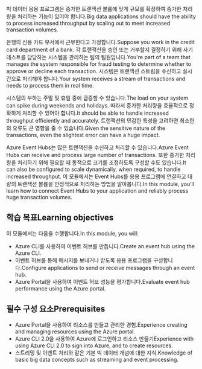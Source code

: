 <span data-ttu-id="0554e-101">빅 데이터 응용 프로그램은 증가한 트랜잭션 볼륨에 맞게 규모를 확장하여 증가한 처리량을 처리하는 기능이 있어야 합니다.</span><span class="sxs-lookup"><span data-stu-id="0554e-101">Big data applications should have the ability to process increased throughput by scaling out to meet increased transaction volumes.</span></span>

<span data-ttu-id="0554e-102">은행의 신용 카드 부서에서 근무한다고 가정합니다.</span><span class="sxs-lookup"><span data-stu-id="0554e-102">Suppose you work in the credit card department of a bank.</span></span> <span data-ttu-id="0554e-103">각 트랜잭션을 승인 또는 거부할지 결정하기 위해 사기 테스트를 담당하는 시스템을 관리하는 팀의 팀원입니다.</span><span class="sxs-lookup"><span data-stu-id="0554e-103">You're part of a team that manages the system responsible for fraud testing to determine whether to approve or decline each transaction.</span></span> <span data-ttu-id="0554e-104">시스템은 트랜잭션 스트림을 수신하고 실시간으로 처리해야 합니다.</span><span class="sxs-lookup"><span data-stu-id="0554e-104">Your system receives a stream of transactions and needs to process them in real time.</span></span>

<span data-ttu-id="0554e-105">시스템의 부하는 주말 및 휴일 중에 급증할 수 있습니다.</span><span class="sxs-lookup"><span data-stu-id="0554e-105">The load on your system can spike during weekends and holidays.</span></span> <span data-ttu-id="0554e-106">따라서 증가한 처리량을 효율적으로 정확하게 처리할 수 있어야 합니다.</span><span class="sxs-lookup"><span data-stu-id="0554e-106">It should be able to handle increased throughput efficiently and accurately.</span></span> <span data-ttu-id="0554e-107">트랜잭션의 민감한 특성을 고려하면 최소한의 오류도 큰 영향을 줄 수 있습니다.</span><span class="sxs-lookup"><span data-stu-id="0554e-107">Given the sensitive nature of the transactions, even the slightest error can have a huge impact.</span></span>

<span data-ttu-id="0554e-108">Azure Event Hubs는 많은 트랜잭션을 수신하고 처리할 수 있습니다.</span><span class="sxs-lookup"><span data-stu-id="0554e-108">Azure Event Hubs can receive and process large number of transactions.</span></span> <span data-ttu-id="0554e-109">또한 증가한 처리량을 처리하기 위해 필요할 때 동적으로 크기를 조정하도록 구성할 수도 있습니다.</span><span class="sxs-lookup"><span data-stu-id="0554e-109">It can also be configured to scale dynamically, when required, to handle increased throughput.</span></span>
<span data-ttu-id="0554e-110">이 모듈에서는 Event Hubs를 응용 프로그램에 연결하고 대량의 트랜잭션 볼륨을 안정적으로 처리하는 방법을 알아봅니다.</span><span class="sxs-lookup"><span data-stu-id="0554e-110">In this module, you’ll learn how to connect Event Hubs to your application and reliably process huge transaction volumes.</span></span>

## <a name="learning-objectives"></a><span data-ttu-id="0554e-111">학습 목표</span><span class="sxs-lookup"><span data-stu-id="0554e-111">Learning objectives</span></span>

<span data-ttu-id="0554e-112">이 모듈에서는 다음을 수행합니다.</span><span class="sxs-lookup"><span data-stu-id="0554e-112">In this module, you will:</span></span>

- <span data-ttu-id="0554e-113">Azure CLI를 사용하여 이벤트 허브를 만듭니다.</span><span class="sxs-lookup"><span data-stu-id="0554e-113">Create an event hub using the Azure CLI.</span></span>
- <span data-ttu-id="0554e-114">이벤트 허브를 통해 메시지를 보내거나 받도록 응용 프로그램을 구성합니다.</span><span class="sxs-lookup"><span data-stu-id="0554e-114">Configure applications to send or receive messages through an event hub.</span></span>
- <span data-ttu-id="0554e-115">Azure Portal을 사용하여 이벤트 허브 성능을 평가합니다.</span><span class="sxs-lookup"><span data-stu-id="0554e-115">Evaluate event hub performance using the Azure portal.</span></span>

## <a name="prerequisites"></a><span data-ttu-id="0554e-116">필수 구성 요소</span><span class="sxs-lookup"><span data-stu-id="0554e-116">Prerequisites</span></span>

- <span data-ttu-id="0554e-117">Azure Portal을 사용하여 리소스를 만들고 관리한 경험.</span><span class="sxs-lookup"><span data-stu-id="0554e-117">Experience creating and managing resources using the Azure portal.</span></span>
- <span data-ttu-id="0554e-118">Azure CLI 2.0을 사용하여 Azure에 로그인하고 리소스 만들기</span><span class="sxs-lookup"><span data-stu-id="0554e-118">Experience with using Azure CLI 2.0 to sign into Azure, and to create resources.</span></span>
- <span data-ttu-id="0554e-119">스트리밍 및 이벤트 처리와 같은 기본 빅 데이터 개념에 대한 지식.</span><span class="sxs-lookup"><span data-stu-id="0554e-119">Knowledge of basic big data concepts such as streaming and event processing.</span></span>
